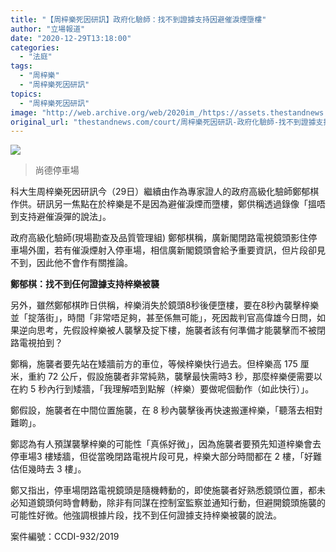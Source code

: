 ```yaml
---
title: "【周梓樂死因研訊】政府化驗師：找不到證據支持因避催淚煙墮樓"
author: "立場報道"
date: "2020-12-29T13:18:00"
categories:
  - "法庭"
tags:
  - "周梓樂"
  - "周梓樂死因研訊"
topics:
  - "周梓樂死因研訊"
image: "http://web.archive.org/web/2020im_/https://assets.thestandnews.com/media/photos/20201214-37_LOktP_iQZ9PHB.png"
original_url: "thestandnews.com/court/周梓樂死因研訊-政府化驗師-找不到證據支持因避催淚煙墮樓"
---
```

![](http://web.archive.org/web/2020im_/https://assets.thestandnews.com/media/photos/20201214-37_LOktP_iQZ9PHB.png)
> 尚德停車場

科大生周梓樂死因研訊今（29日）繼續由作為專家證人的政府高級化驗師鄭郁棋作供。研訊另一焦點在於梓樂是不是因為避催淚煙而墮樓，鄭供稱透過錄像「搵唔到支持避催淚彈的說法」。

政府高級化驗師(現場勘查及品質管理組) 鄭郁棋稱，廣新閣閉路電視鏡頭影住停車場外圍，若有催淚煙射入停車場，相信廣新閣鏡頭會給予重要資訊，但片段卻見不到，因此他不會作有關推論。

**鄭郁棋：找不到仼何證據支持梓樂被襲**

另外，雖然鄭郁棋昨日供稱，梓樂消失於鏡頭8秒後便墮樓，要在8秒內襲擊梓樂並「掟落街」，時間「非常唔足夠，甚至係無可能」，死因裁判官高偉雄今日問，如果逆向思考，先假設梓樂被人襲擊及掟下樓，施襲者該有何準備才能襲擊而不被閉路電視拍到？

鄭稱，施襲者要先站在矮牆前方的車位，等候梓樂快行過去。但梓樂高 175 厘米，重約 72 公斤，假設施襲者非常純熟，襲擊最快需時3 秒，那麼梓樂便需要以在約 5 秒內行到矮牆，「我理解唔到點解（梓樂）要做呢個動作（如此快行）」。

鄭假設，施襲者在中間位置施襲，在 8 秒內襲擊後再快速搬運梓樂，「聽落去相對難啲」。

鄭認為有人預謀襲擊梓樂的可能性「真係好微」，因為施襲者要預先知道梓樂會去停車場3 樓矮牆，但從當晚閉路電視片段可見，梓樂大部分時間都在 2 樓，「好難估佢幾時去 3 樓」。

鄭又指出，停車場閉路電視鏡頭是隨機轉動的，即使施襲者好熟悉鏡頭位置，都未必知道鏡頭何時會轉動，除非有同謀在控制室監察並通知行動，但避開鏡頭施襲的可能性好微。他強調根據片段，找不到仼何證據支持梓樂被襲的說法。

案件編號：CCDI-932/2019